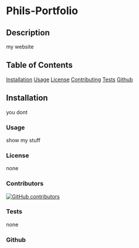 
# Phils-Portfolio

## Description

my website

## Table of Contents

[Installation](#installation)
[Usage](#usage)
[License](#license)
[Contributing](#contributing)
[Tests](#tests)
[Github](#github)

## Installation

you dont

### Usage

show my stuff

### License

none

### Contributors

[![GitHub contributors](https://img.shields.io/github/contributors/pyhurst/Phils-Portfolio)](https://GitHub.com/pyhurst/Phils-Portfolio/graphs/contributors/)

### Tests

none

### Github
